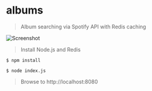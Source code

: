 # albums

> Album searching via Spotify API with Redis caching

![Screenshot](http://i.imgur.com/4mxniyt.jpg)

> Install Node.js and Redis

```
$ npm install
```

```
$ node index.js
```

> Browse to http://localhost:8080
